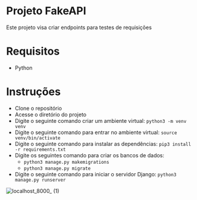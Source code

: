 # Projeto FakeAPI

Este projeto visa criar endpoints para testes de requisições

# Requisitos
- Python

# Instruções
- Clone o repositório
- Acesse o diretório do projeto
- Digite o seguinte comando criar um ambiente virtual: `python3 -m venv venv `
- Digite o seguinte comando para entrar no ambiente virtual: `source venv/bin/activate`
- Digite o seguinte comando para instalar as dependências: `pip3 install -r requirements.txt`
- Digite os seguintes comando para criar os bancos de dados:
  - `python3 manage.py makemigrations`
  - `python3 manage.py migrate`
- Digite o seguinte comando para iniciar o servidor Django: `python3 manage.py runserver`

![localhost_8000_ (1)](https://user-images.githubusercontent.com/58126824/177678304-9de6d7ba-f1c9-460c-82cc-33edb1c2a493.png)
